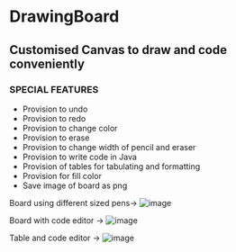 # DrawingBoard
## Customised Canvas to draw and code conveniently

### SPECIAL FEATURES
 + Provision to undo
 + Provision to redo
 + Provision to change color
 + Provision to erase
 + Provision to change width of pencil and eraser
 + Provision to write code in Java
 + Provision of tables for tabulating and formatting
 + Provision for fill color
 + Save image of board as png

Board using different sized pens->
![image](https://user-images.githubusercontent.com/63841770/92630667-cd138180-f2ed-11ea-854f-ca6cc65cb4c4.png)

Board with code editor ->
![image](https://user-images.githubusercontent.com/63841770/92631185-a275f880-f2ee-11ea-9d34-06aa3ea55fb3.png)

Table and code editor ->
![image](https://user-images.githubusercontent.com/63841770/92631414-f254bf80-f2ee-11ea-805d-54b9a6c97358.png)

